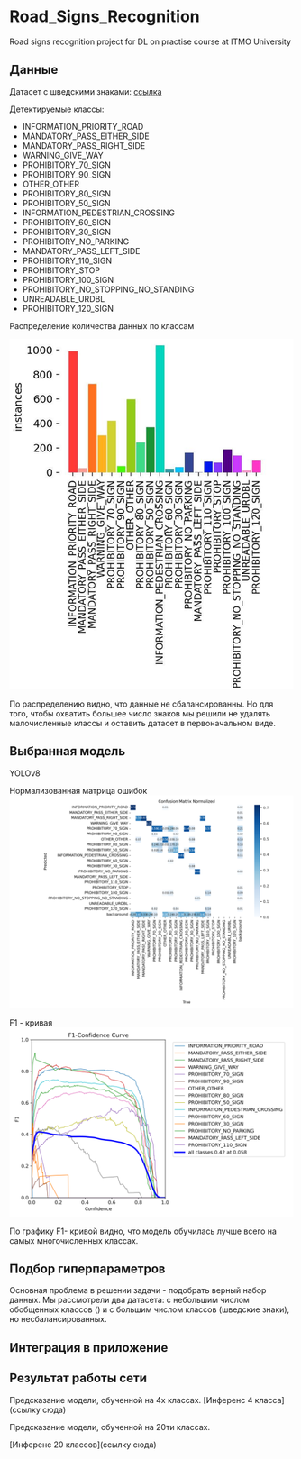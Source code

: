 # Road_Signs_Recognition
Road signs recognition project for DL on practise course at ITMO University

## Данные

Датасет с шведскими знаками:
[ссылка](https://www.cvl.isy.liu.se/research/datasets/traffic-signs-dataset/)

Детектируемые классы:
- INFORMATION_PRIORITY_ROAD
- MANDATORY_PASS_EITHER_SIDE
- MANDATORY_PASS_RIGHT_SIDE
- WARNING_GIVE_WAY
- PROHIBITORY_70_SIGN
- PROHIBITORY_90_SIGN
- OTHER_OTHER
- PROHIBITORY_80_SIGN
- PROHIBITORY_50_SIGN
- INFORMATION_PEDESTRIAN_CROSSING
- PROHIBITORY_60_SIGN
- PROHIBITORY_30_SIGN
- PROHIBITORY_NO_PARKING
- MANDATORY_PASS_LEFT_SIDE
- PROHIBITORY_110_SIGN
- PROHIBITORY_STOP
- PROHIBITORY_100_SIGN
- PROHIBITORY_NO_STOPPING_NO_STANDING
- UNREADABLE_URDBL
- PROHIBITORY_120_SIGN

Распределение количества данных по классам


![Распределение количества данных по классам](https://github.com/Maria-Ul/Road_Signs_Recognition/blob/main/images/labels.jpg)


По распределению видно, что данные не сбалансированны. Но для того, чтобы охватить большее число знаков мы решили не удалять малочисленные классы и оставить датасет в первоначальном виде.

## Выбранная модель


YOLOv8

Нормализованная матрица ошибок
![Нормализованная матрица ошибок](https://github.com/Maria-Ul/Road_Signs_Recognition/blob/main/images/confusion_matrix_normalized.png)


F1 - кривая
![F1 кривая](https://github.com/Maria-Ul/Road_Signs_Recognition/blob/main/images/F1_curve.png)

По графику  F1- кривой видно, что модель обучилась лучше всего на самых многочисленных классах.

## Подбор гиперпараметров


Основная проблема в решении задачи - подобрать верный набор данных. Мы рассмотрели два датасета: с небольшим числом обобщенных классов () и с большим числом классов (шведские знаки), но несбалансированных. 




## Интеграция в приложение

## Результат работы сети 

Предсказание модели, обученной на 4х классах.
[Инференс 4 класса](ссылку сюда)

Предсказание модели, обученной на 20ти классах.

[Инференс 20 классов](ссылку сюда)


